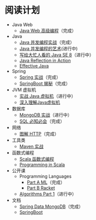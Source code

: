 # 阅读计划

* Java Web
  + [Java Web 高级编程](https://book.douban.com/subject/26581686/)（完成）
* Java
  + [Java 并发编程实战](https://book.douban.com/subject/10484692/)（完成）
  + [Java 并发编程的艺术](https://book.douban.com/subject/26591326/)(进行中)
  + [写给大忙人看的 Java SE 8](https://book.douban.com/subject/26274206/)（进行中）
  + [Java Reflection in Action](https://book.douban.com/subject/1451468/)
  + [Effective Java](https://book.douban.com/subject/2696119/)
* Spring
  + [Spring 实战](https://book.douban.com/subject/26767354/)（完成）
  + [SpringBoot 揭秘](https://book.douban.com/subject/26808298/)（完成）
* JVM 虚拟机
  + [实战 Java 虚拟机](https://book.douban.com/subject/26354292/)（进行中）
  + [深入理解Java虚拟机](https://book.douban.com/subject/24722612/)
* 数据库
  + [MongoDB 实战](https://book.douban.com/subject/27061123/)（进行中）
  + [SQL 必知必会](https://book.douban.com/subject/24250054/)（完成）
* 网络
  + [图解 HTTP](https://book.douban.com/subject/25863515/)（完成）
* 工具类
  + [Maven 实战](https://book.douban.com/subject/5345682/)
* 函数式编程
  + [Scala 函数式编程](https://book.douban.com/subject/26772149/)
  + [Programming in Scala](https://book.douban.com/subject/26790779/)
* 公开课
  + Programming Languages
    - [Part A ML](https://www.coursera.org/learn/programming-languages)（完成）
    - [Part B Racket](https://www.coursera.org/learn/programming-languages-part-b)
  + [Algorithms Part 1](https://www.coursera.org/learn/algorithms-part1)（进行中）
* 文档
  + [Spring Data MongoDB](https://docs.spring.io/spring-data/data-mongo/docs/current/reference/html/)（完成）
  + [SpringBoot](https://docs.spring.io/spring-boot/docs/current/reference/htmlsingle/)
